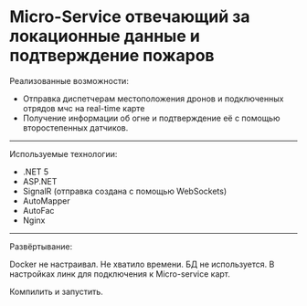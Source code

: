 # Micro-Service отвечающий за локационные данные и подтверждение пожаров

Реализованные возможности:
* Отправка диспетчерам местоположения дронов и подключенных отрядов мчс на real-time карте
* Получение информации об огне и подтверждение её с помощью второстепенных датчиков.

-------

Используемые технологии:
- .NET 5
- ASP.NET
- SignalR (отправка создана с помощью WebSockets)
- AutoMapper
- AutoFac
- Nginx

-------

Развёртывание:


Docker не настраивал. Не хватило времени. БД не используется. В настройках линк для подключения к Micro-service карт.

Компилить и запустить. 
